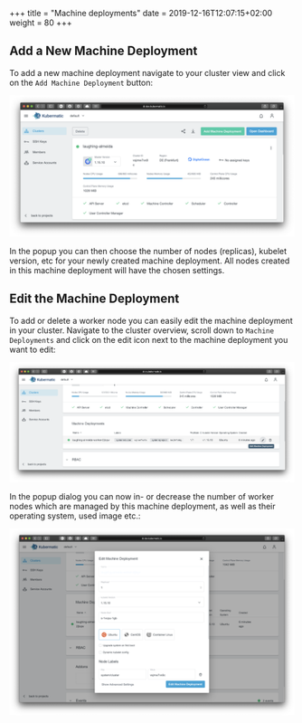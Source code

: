 +++ 
title = "Machine deployments" 
date = 2019-12-16T12:07:15+02:00 
weight = 80 
+++

## Add a New Machine Deployment

To add a new machine deployment navigate to your cluster view and click on the `Add Machine Deployment` button:

![Cluster overview with highlighted add button](08-manage-node-deployments-overview.png)

In the popup you can then choose the number of nodes (replicas), kubelet version, etc for your newly created machine deployment. All nodes created in this machine deployment will have the chosen settings.

## Edit the Machine Deployment

To add or delete a worker node you can easily edit the machine deployment in your cluster. Navigate to the cluster overview, scroll down to `Machine Deployments` and click on the edit icon next to the machine deployment you want to edit:

![Machine deployment overview with highlighted edit button](08-manage-node-deployments-edit.png)

In the popup dialog you can now in- or decrease the number of worker nodes which are managed by this machine deployment, as well as their operating system, used image etc.:

![Machine deployment overview with opened edit modal](08-manage-node-deployments-edit-dialog.png)
